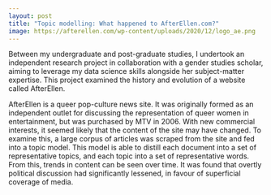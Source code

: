 ```yaml
---
layout: post
title: "Topic modelling: What happened to AfterEllen.com?"
image: https://afterellen.com/wp-content/uploads/2020/12/logo_ae.png
---
```


Between my undergraduate and post-graduate studies, I undertook an independent research project in collaboration with a gender studies scholar, aiming to leverage my data science skills alongside her subject-matter expertise. This project examined the history and evolution of a website called AfterEllen.

AfterEllen is a queer pop-culture news site. It was originally formed as an independent outlet for discussing the representation of queer women in entertainment, but was purchased by MTV in 2006. With new commercial interests, it seemed likely that the content of the site may have changed. To examine this, a large corpus of articles was scraped from the site and fed into a topic model. This model is able to distill each document into a set of representative topics, and each topic into a set of representative words. From this, trends in content can be seen over time. It was found that overtly political discussion had significantly lessened, in favour of superficial coverage of media.
